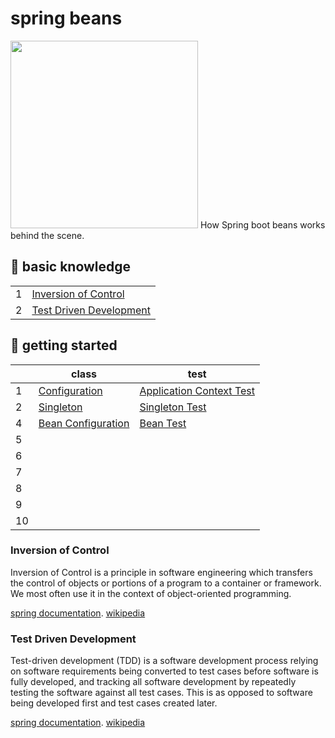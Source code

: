 # spring beans
<img src="https://spring.io/images/spring-logo-2022-dark-2f10e8055653ec50e693eb444291d742.svg" width="300px"/>
How Spring boot beans works behind the scene.

## 📖 basic knowledge
|    |                                                      |
|----|------------------------------------------------------|
| 1  | [Inversion of Control](#inversion-of-control)        | 
| 2  | [Test Driven Development](#test-driven-development)  |

## 🌱  getting started
|    |              class                                   |         test              |
|----|------------------------------------------------------|---------------------------|
| 1  | [Configuration](https://github.com/Aclaputra/spring-beans/blob/main/src/main/java/com/belajar/springdasar/HelloWorldConfiguration.java)     | [Application Context Test](https://github.com/Aclaputra/spring-beans/blob/main/src/test/java/com/belajar/springdasar/ApplicationContextTest.java)  | 
| 2  | [Singleton](https://github.com/Aclaputra/spring-beans/blob/main/src/main/java/com/belajar/springdasar/Database.java) | [Singleton Test](https://github.com/Aclaputra/spring-beans/blob/main/src/test/java/com/belajar/springdasar/DatabaseTest.java) |
| 4  | [Bean Configuration](https://github.com/Aclaputra/spring-beans/blob/main/src/main/java/com/belajar/springdasar/BeanConfiguration.java) | [Bean Test](https://github.com/Aclaputra/spring-beans/blob/main/src/test/java/com/belajar/springdasar/BeanTest.java) |
| 5  |
| 6  |
| 7  |
| 8  |
| 9  |
| 10  |




### Inversion of Control 
Inversion of Control is a principle in software engineering which transfers the control of objects or portions of a program to a container or framework. We most often use it in the context of object-oriented programming.

[spring documentation](https://docs.spring.io/spring-framework/docs/3.2.x/spring-framework-reference/html/beans.html). [wikipedia](https://en.wikipedia.org/wiki/Inversion_of_control)

### Test Driven Development
Test-driven development (TDD) is a software development process relying on software requirements being converted to test cases before software is fully developed, and tracking all software development by repeatedly testing the software against all test cases. This is as opposed to software being developed first and test cases created later.

[spring documentation](https://docs.spring.io/spring-framework/docs/current/reference/html/testing.html#unit-testing-utilities). [wikipedia](https://en.wikipedia.org/wiki/Test-driven_development)
